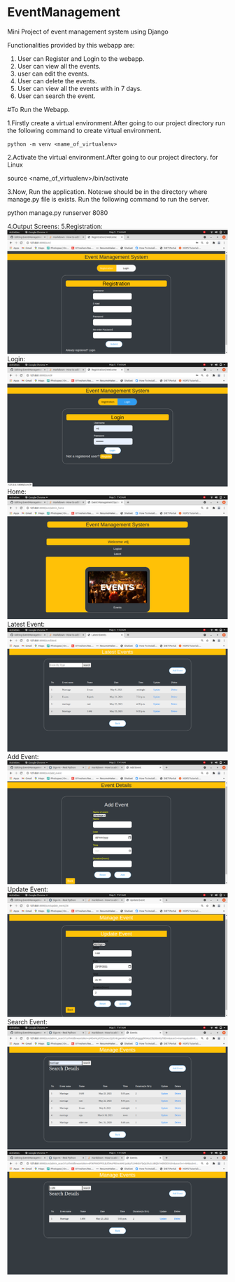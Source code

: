 # EventManagement
Mini Project of event management system using Django

Functionalities provided by this webapp are:
1. User can Register and Login to the webapp.
2. User can view all the events.
3. user can edit the events.
4. User can delete the events.
5. User can view all the events with in 7 days.
6. User can search the event.

#To Run the Webapp.

1.Firstly create a virtual environment.After going to our project directory  run the following command to  create virtual environment.

    python -m venv <name_of_virtualenv>
    
2.Activate the virtual environment.After going to our project directory.
  for Linux 
  
  
  source <name_of_virtualenv>/bin/activate
  
3.Now, Run the application. 
  Note:we should be in the directory where manage.py file is exists.
  Run the following command to run the server.
  
  python manage.py runserver 8080
  
  
  
4.Output Screens:
5.Registration:
 ![Registration](https://github.com/JagadeeshVarri/EventManagement/blob/main/Output%20Screens/Screenshot%20from%202021-05-05%2007-44-00.png)
 Login:
 ![Login](https://github.com/JagadeeshVarri/EventManagement/blob/main/Output%20Screens/Screenshot%20from%202021-05-05%2007-44-05.png)
 Home:
 ![Home](https://github.com/JagadeeshVarri/EventManagement/blob/main/Output%20Screens/Screenshot%20from%202021-05-05%2007-43-27.png)
 Latest Event:
![Latest Event](https://github.com/JagadeeshVarri/EventManagement/blob/main/Output%20Screens/Screenshot%20from%202021-05-05%2007-43-34.png)
 Add Event:
 ![Add Event](https://github.com/JagadeeshVarri/EventManagement/blob/main/Output%20Screens/Screenshot%20from%202021-05-05%2007-41-41.png)
 Update Event:
![Update Event](https://github.com/JagadeeshVarri/EventManagement/blob/main/Output%20Screens/Screenshot%20from%202021-05-05%2007-41-30.png)
Search Event:
![Search Event](https://github.com/JagadeeshVarri/EventManagement/blob/main/Output%20Screens/Screenshot%20from%202021-05-05%2007-41-19.png)
![Search Event](https://github.com/JagadeeshVarri/EventManagement/blob/project/Output%20Screens/Screenshot%20from%202021-05-05%2007-41-05.png)
      
